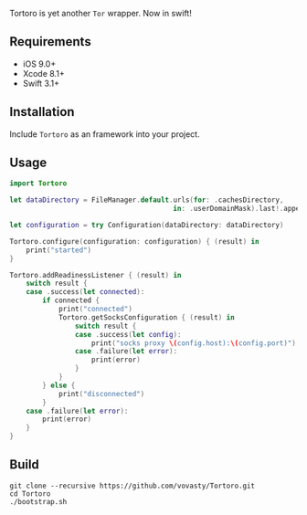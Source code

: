 Tortoro is yet another `Tor` wrapper. Now in swift!

## Requirements

- iOS 9.0+
- Xcode 8.1+
- Swift 3.1+

## Installation

Include `Tortoro` as an framework into your project.

## Usage

```swift
import Tortoro

let dataDirectory = FileManager.default.urls(for: .cachesDirectory,
                                        in: .userDomainMask).last!.appendingPathComponent("tor")

let configuration = try Configuration(dataDirectory: dataDirectory)

Tortoro.configure(configuration: configuration) { (result) in
    print("started")
}

Tortoro.addReadinessListener { (result) in
    switch result {
    case .success(let connected):
        if connected {
            print("connected")
            Tortoro.getSocksConfiguration { (result) in
                switch result {
                case .success(let config):
                    print("socks proxy \(config.host):\(config.port)")
                case .failure(let error):
                    print(error)
                }
            }
        } else {
            print("disconnected")
        }
    case .failure(let error):
        print(error)
    }
}
```

## Build

```shell
git clone --recursive https://github.com/vovasty/Tortoro.git
cd Tortoro
./bootstrap.sh
```